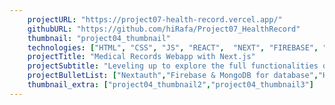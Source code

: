 ```yaml
---
    projectURL: "https://project07-health-record.vercel.app/"
    githubURL: "https://github.com/hiRafa/Project07_HealthRecord"
    thumbnail: "project04_thumbnail"
    technologies: ["HTML", "CSS", "JS", "REACT",  "NEXT", "FIREBASE", "MONGODB"]
    projectTitle: "Medical Records Webapp with Next.js"
    projectSubtitle: "Leveling up to explore the full functionalities of a powerful JS framework with Next.js and building a MVP. First time dealing with backend logic and further understanding the connection between both ends and the database."
    projectBulletList: ["Nextauth","Firebase & MongoDB for database","Helper functions","useRouter","Forms and User Data", "Back end", "Database manipulation", "Light and Dark mode", "React Calendar", "useContext"]
    thumbnail_extra: ["project04_thumbnail2","project04_thumbnail3"]
---
```

